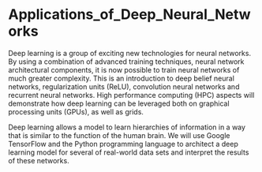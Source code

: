 # Applications_of_Deep_Neural_Networks

<p>Deep learning is a group of exciting new technologies for neural networks. By using a combination of advanced training techniques, neural network architectural components, it is now possible to train neural networks of much greater complexity. This is an introduction to deep belief neural networks, regularization units (ReLU), convolution neural networks and recurrent neural networks. High performance computing (HPC) aspects will demonstrate how deep learning can be leveraged both on graphical processing units (GPUs), as well as grids. </p>
Deep learning allows a model to learn hierarchies of information in a way that is similar to the function of the human brain. We will use Google TensorFlow and the Python programming language to architect a deep learning model for several of real-world data sets and interpret the results of these networks.



